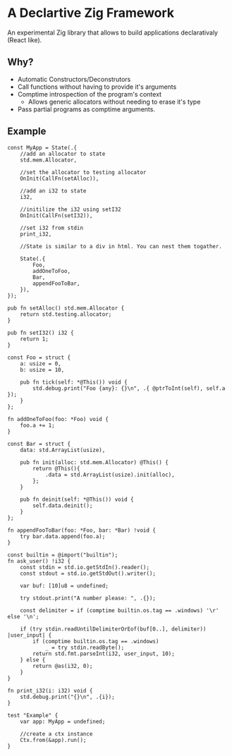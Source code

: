 # A Declartive Zig Framework

An experimental Zig library that allows to build applications declarativaly (React like).


## Why?

- Automatic Constructors/Deconstrutors
- Call functions without having to provide it's arguments
- Comptime introspection of the program's context
  - Allows generic allocators without needing to erase it's type
- Pass partial programs as comptime arguments.

## Example

```zig
const MyApp = State(.{
    //add an allocator to state
    std.mem.Allocator,

    //set the allocator to testing allocator
    OnInit(CallFn(setAlloc)),

    //add an i32 to state
    i32,

    //initilize the i32 using setI32
    OnInit(CallFn(setI32)),

    //set i32 from stdin
    print_i32,

    //State is similar to a div in html. You can nest them togather.
    
    State(.{
        Foo,
        addOneToFoo,
        Bar,
        appendFooToBar,
    }),
});

pub fn setAlloc() std.mem.Allocator {
    return std.testing.allocator;
}

pub fn setI32() i32 {
    return 1;
}

const Foo = struct {
    a: usize = 0,
    b: usize = 10,

    pub fn tick(self: *@This()) void {
        std.debug.print("Foo {any}: {}\n", .{ @ptrToInt(self), self.a });
    }
};

fn addOneToFoo(foo: *Foo) void {
    foo.a += 1;
}

const Bar = struct {
    data: std.ArrayList(usize),

    pub fn init(alloc: std.mem.Allocator) @This() {
        return @This(){
            .data = std.ArrayList(usize).init(alloc),
        };
    }

    pub fn deinit(self: *@This()) void {
        self.data.deinit();
    }
};

fn appendFooToBar(foo: *Foo, bar: *Bar) !void {
    try bar.data.append(foo.a);
}

const builtin = @import("builtin");
fn ask_user() !i32 {
    const stdin = std.io.getStdIn().reader();
    const stdout = std.io.getStdOut().writer();

    var buf: [10]u8 = undefined;

    try stdout.print("A number please: ", .{});

    const delimiter = if (comptime builtin.os.tag == .windows) '\r' else '\n';

    if (try stdin.readUntilDelimiterOrEof(buf[0..], delimiter)) |user_input| {
        if (comptime builtin.os.tag == .windows)
            _ = try stdin.readByte();
        return std.fmt.parseInt(i32, user_input, 10);
    } else {
        return @as(i32, 0);
    }
}

fn print_i32(i: i32) void {
    std.debug.print("{}\n", .{i});
}

test "Example" {
    var app: MyApp = undefined;

    //create a ctx instance
    Ctx.from(&app).run();
}
```


